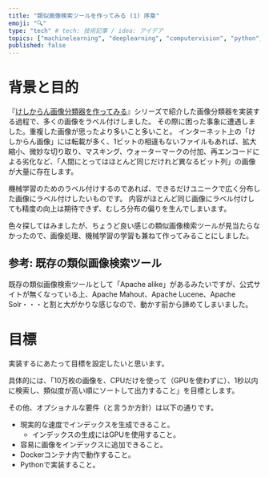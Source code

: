 ```yaml
---
title: "類似画像検索ツールを作ってみる (1) 序章"
emoji: "🔍"
type: "tech" # tech: 技術記事 / idea: アイデア
topics: ["machinelearning", "deeplearning", "computervision", "python", "検索"]
published: false
---
```


# 背景と目的

『[けしからん画像分類器を作ってみる](202102-pornography-classifier-1)』シリーズで紹介した画像分類器を実装する過程で、多くの画像をラベル付けしました。
その際に困った事象に遭遇しました。重複した画像が思ったより多いこと多いこと。
インターネット上の「けしからん画像」には転載が多く、1ビットの相違もないファイルもあれば、拡大縮小、微妙な切り取り、マスキング、ウォーターマークの付加、再エンコードによる劣化など、「人間にとってはほとんど同じだけれど異なるビット列」の画像が大量に存在します。

機械学習のためのラベル付けするのであれば、できるだけユニークで広く分布した画像にラベル付けしたいものです。
内容がほとんど同じ画像にラベル付けしても精度の向上は期待できず、むしろ分布の偏りを生んでしまいます。

色々探してはみましたが、ちょうど良い感じの類似画像検索ツールが見当たらなかったので、画像処理、機械学習の学習も兼ねて作ってみることにしました。

## 参考: 既存の類似画像検索ツール

既存の類似画像検索ツールとして「Apache alike」があるみたいですが、公式サイトが無くなっている上、Apache Mahout、Apache Lucene、Apache Solr・・・と割と大がかりな感じなので、動かす前から諦めてしまいました。

# 目標

実装するにあたって目標を設定したいと思います。

具体的には、「10万枚の画像を、CPUだけを使って（GPUを使わずに）、1秒以内に検索し、類似度が高い順にソートして出力すること」を目標とします。

その他、オプショナルな要件（と言うか方針）は以下の通りです。

* 現実的な速度でインデックスを生成できること。
    * インデックスの生成にはGPUを使用すること。
* 容易に画像をインデックスに追加できること。
* Dockerコンテナ内で動作すること。
* Pythonで実装すること。
